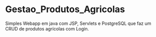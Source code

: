 # Gestao_Produtos_Agricolas
Simples Webapp em java com JSP, Servlets e PostgreSQL que faz um CRUD de produtos agrícolas com Login.
